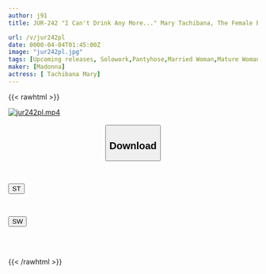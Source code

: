 ```yaml
---
author: j91
title: JUR-242 "I Can't Drink Any More..." Mary Tachibana, The Female Boss Who Was Forced To Drink In Her Defenseless Pantyhose

url: /v/jur242pl
date: 0000-04-04T01:45:00Z
image: "jur242pl.jpg"
tags: [Upcoming releases, Solowork,Pantyhose,Married Woman,Mature Woman,Female Boss,Drinking Party	]
maker: [Madonna]
actress: [ Tachibana Mary]
---
```



{{< rawhtml >}}

<div class="video" data-videoid="pending_link.html">
    <a href="javascript:;">
        <img src="/v/jur242pl/jur242pl.jpg" width="WIDTH" height="HEIGHT" alt="jur242pl.mp4" loading="lazy">
    </a>
</div>

<script type="text/javascript" src="https://j91.asia/asset/on-demand-pend.js"></script>

<br>
  <link rel="stylesheet" href="https://j91.asia/asset/bs5.css">
  
  <center>
  <button class="btn btn-primary" type="button" data-bs-toggle="collapse" data-bs-target=".multi-collapse" aria-expanded="false" aria-controls="multiCollapseExample1 multiCollapseExample2"><h2>Download</h2></button></center>
</p>
<div class="row">
  <div class="col">
    <div class="collapse multi-collapse" id="multiCollapseExample1">
      <div class="card card-body">
	      	      <br>
<div class="buttons">  
<p><a href="https://j91.asia/pending_link.html" target="_blank"><button class="btn-hover color-3"><i class="fa fa-download"></i> ST</button></a></p></div>
    </div>
  </div>
</div>
  <div class="col">
    <div class="collapse multi-collapse" id="multiCollapseExample2">
      <div class="card card-body">
	      <br>
<div class="buttons">
<p><a href="https://j91.asia/pending_link.html" target="_blank"><button class="btn-hover color-2"><i class="fa fa-download"></i> SW</button></a></p></div>
<br><br>
      </div>
    </div>
  </div>
</div>

{{< /rawhtml >}}